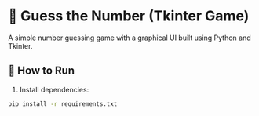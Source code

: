 # 🎯 Guess the Number (Tkinter Game)

A simple number guessing game with a graphical UI built using Python and Tkinter.

## 🚀 How to Run

1. Install dependencies:

```bash
pip install -r requirements.txt
